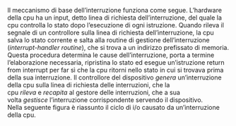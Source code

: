 Il meccanismo di base dell’interruzione funziona come segue.
L’hardware della cpu ha un input, detto linea di richiesta dell’interruzione, del quale la cpu controlla lo stato dopo l’esecuzione di ogni istruzione.
Quando rileva il segnale di un controllore sulla linea di richiesta dell’interruzione, la cpu salva lo stato corrente e salta alla routine di gestione dell’interruzione (_interrupt-handler routine_), che si trova a un indirizzo prefissato di memoria.
Questa procedura determina le cause dell’interruzione, porta a termine l’elaborazione necessaria, ripristina lo stato ed esegue un’istruzione return from interrupt per far sì che la cpu ritorni nello stato in cui si trovava prima della sua interruzione. Il controllore del dispositivo _genera_ un’interruzione della cpu sulla linea di richiesta delle interruzioni, che la cpu _rileva_ e _recapita_ al gestore delle interruzioni, che a sua volta _gestisce_ l’interruzione corrispondente servendo il dispositivo.
Nella seguente figura è riassunto il ciclo di i/o causato da un’interruzione della cpu.